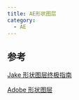 ```yaml
---
title: AE形状图层
category:
  - AE
---
```


## 参考

[Jake 形状图层终极指南](https://www.bilibili.com/video/BV1cT411G7Jz)

[Adobe 形状图层](https://helpx.adobe.com/cn/after-effects/using/overview-shape-layers-paths-vector.html)
